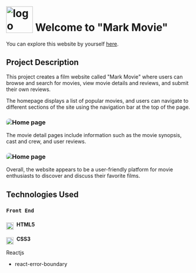 # <img src="https://drive.google.com/uc?export=view&id=14sVpaNoMAUu8Ph5ejij7l_ZIQ1H-oXzI" alt="logo" style="transform:translateY(5px);display:inline-block;width:72px;"></img> Welcome to "Mark Movie"
You can explore this website by yourself [here](https://mark-movie-block.vercel.app/home/movies).

## Project Description

This project creates a film website called "Mark Movie" where users can browse and search for movies, view movie details and reviews, and submit their own reviews.

The homepage displays a list of popular movies, and users can navigate to different sections of the site using the navigation bar at the top of the page. 

### <img src="https://drive.google.com/uc?export=view&id=1VayBC9m-N5SvyiHA1yyrUaxwdtFtuKqq" alt="Home page" style="display:block;border-radius:8px;"></img>

The movie detail pages include information such as the movie synopsis, cast and crew, and user reviews. 

### <img src="https://drive.google.com/uc?export=view&id=18iG7kkNspSQowmeteag3EI_-2bpVves5" alt="Home page" style="display:block;border-radius:8px;"></img>

Overall, the website appears to be a user-friendly platform for movie enthusiasts to discover and discuss their favorite films.

## Technologies Used
### `Front End`

#### <div style="display:inline-flex;align-items:center;gap:8px"><img src="https://drive.google.com/uc?export=view&id=1M-Wm7qhXE8zOR_gQFEr-jABxP44r00k4" alt="HTML5" style="transform:translateY(5px);display:inline-block;width:20px;"></img><span>  HTML5</span></div>
#### <div style="display:inline-flex;align-items:center;gap:8px"><img src="https://drive.google.com/uc?export=view&id=1dlAQsejX3TYzp19WXNTPNpj9ja3_Jr2k" alt="HTML5" style="transform:translateY(5px);display:inline-block;width:20px;"></img><span>  CSS3</span></div>
 Reactjs
  - react-error-boundary
  
